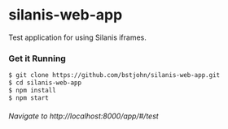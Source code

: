 # silanis-web-app
Test application for using Silanis iframes.

### Get it Running

```sh
$ git clone https://github.com/bstjohn/silanis-web-app.git
$ cd silanis-web-app
$ npm install
$ npm start
```
###### Navigate to http://localhost:8000/app/#/test
